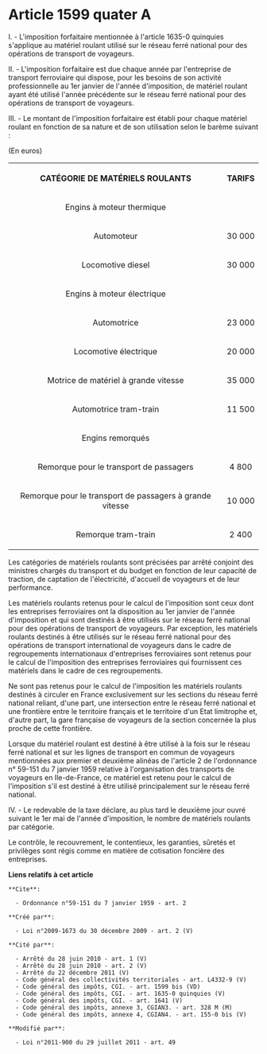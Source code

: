 # Article 1599 quater A

I. - L'imposition forfaitaire mentionnée à l'article 1635-0 quinquies s'applique au matériel roulant utilisé sur le réseau
ferré national pour des opérations de transport de voyageurs.

II. - L'imposition forfaitaire est due chaque année par l'entreprise de transport ferroviaire qui dispose, pour les besoins
de son activité professionnelle au 1er janvier de l'année d'imposition, de matériel roulant ayant été utilisé l'année
précédente sur le réseau ferré national pour des opérations de transport de voyageurs.

III. - Le montant de l'imposition forfaitaire est établi pour chaque matériel roulant en fonction de sa nature et de son
utilisation selon le barème suivant : 

(En euros) 

<table>
    <tbody>
      <tr>
        <th>CATÉGORIE DE MATÉRIELS ROULANTS 

</th>
        <th>

TARIFS 

</th>
      </tr>
      <tr>
        <td align="center">

Engins à moteur thermique 

</td>
        <td align="center">

</td>
      </tr>
      <tr>
        <td align="center">

Automoteur 

</td>
        <td align="center">

30   000 

</td>
      </tr>
      <tr>
        <td align="center">

Locomotive diesel 

</td>
        <td align="center">

30   000 

</td>
      </tr>
      <tr>
        <td align="center">

Engins à moteur électrique 

</td>
        <td align="center">

</td>
      </tr>
      <tr>
        <td align="center">

Automotrice 

</td>
        <td align="center">

23   000 

</td>
      </tr>
      <tr>
        <td align="center">

Locomotive électrique 

</td>
        <td align="center">

20   000 

</td>
      </tr>
      <tr>
        <td align="center">

Motrice de matériel à grande vitesse 

</td>
        <td align="center">

35   000 

</td>
      </tr>
      <tr>
        <td align="center">

Automotrice tram-train 

</td>
        <td align="center">

11   500 

</td>
      </tr>
      <tr>
        <td align="center">

Engins remorqués 

</td>
        <td align="center">

</td>
      </tr>
      <tr>
        <td align="center">

Remorque pour le transport de passagers 

</td>
        <td align="center">

4   800 

</td>
      </tr>
      <tr>
        <td align="center">

Remorque pour le transport de passagers à grande vitesse 

</td>
        <td align="center">

10   000 

</td>
      </tr>
      <tr>
        <td align="center">

Remorque tram-train 

</td>
        <td align="center">

2   400

</td>
      </tr>
    </tbody>
  </table>

Les catégories de matériels roulants sont précisées par arrêté conjoint des ministres chargés du transport et du budget en
fonction de leur capacité de traction, de captation de l'électricité, d'accueil de voyageurs et de leur performance.

Les matériels roulants retenus pour le calcul de l'imposition sont ceux dont les entreprises ferroviaires ont la disposition
au 1er janvier de l'année d'imposition et qui sont destinés à être utilisés sur le réseau ferré national pour des opérations
de transport de voyageurs. Par exception, les matériels roulants destinés à être utilisés sur le réseau ferré national pour
des opérations de transport international de voyageurs dans le cadre de regroupements internationaux d'entreprises
ferroviaires sont retenus pour le calcul de l'imposition des entreprises ferroviaires qui fournissent ces matériels dans le
cadre de ces regroupements.

Ne sont pas retenus pour le calcul de l'imposition les matériels roulants destinés à circuler en France exclusivement sur les
sections du réseau ferré national reliant, d'une part, une intersection entre le réseau ferré national et une frontière entre
le territoire français et le territoire d'un Etat limitrophe et, d'autre part, la gare française de voyageurs de la section
concernée la plus proche de cette frontière. 

Lorsque du matériel roulant est destiné à être utilisé à la fois sur le réseau ferré national et sur les lignes de transport
en commun de voyageurs mentionnées aux premier et deuxième alinéas de l'article 2 de l'ordonnance n° 59-151 du 7 janvier 1959
relative à l'organisation des transports de voyageurs en Ile-de-France, ce matériel est retenu pour le calcul de l'imposition
s'il est destiné à être utilisé principalement sur le réseau ferré national. 

IV. - Le redevable de la taxe déclare, au plus tard le deuxième jour ouvré suivant le 1er mai de l'année d'imposition, le
nombre de matériels roulants par catégorie. 

Le contrôle, le recouvrement, le contentieux, les garanties, sûretés et privilèges sont régis comme en matière de cotisation
foncière des entreprises.

**Liens relatifs à cet article**

	**Cite**:

	  - Ordonnance n°59-151 du 7 janvier 1959 - art. 2

	**Créé par**:

	  - Loi n°2009-1673 du 30 décembre 2009 - art. 2 (V)

	**Cité par**:

	  - Arrêté du 28 juin 2010 - art. 1 (V)
	  - Arrêté du 28 juin 2010 - art. 2 (V)
	  - Arrêté du 22 décembre 2011 (V)
	  - Code général des collectivités territoriales - art. L4332-9 (V)
	  - Code général des impôts, CGI. - art. 1599 bis (VD)
	  - Code général des impôts, CGI. - art. 1635-0 quinquies (V)
	  - Code général des impôts, CGI. - art. 1641 (V)
	  - Code général des impôts, annexe 3, CGIAN3. - art. 328 M (M)
	  - Code général des impôts, annexe 4, CGIAN4. - art. 155-0 bis (V)

	**Modifié par**:

	  - Loi n°2011-900 du 29 juillet 2011 - art. 49

